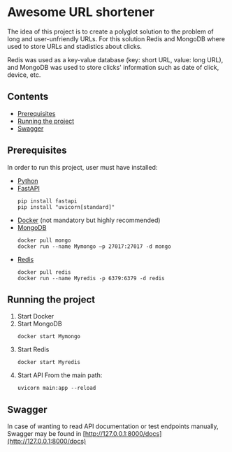 # Awesome URL shortener
The idea of this project is to create a polyglot solution to the problem of long and user-unfriendly URLs. For this solution Redis and MongoDB where used to store URLs and stadistics about clicks.

Redis was used as a key-value database (key: short URL, value: long URL), and MongoDB was used to store clicks' information such as date of click, device, etc.

## Contents
- [Prerequisites](#prerequisites)
- [Running the project](#running-the-project)
- [Swagger](#swagger)

## Prerequisites
In order to run this project, user must have installed:
- [Python](https://www.python.org/downloads/)
- [FastAPI](https://fastapi.tiangolo.com/#installation)
    ```
    pip install fastapi
    pip install "uvicorn[standard]"
    ```
- [Docker](https://docs.docker.com/engine/install/) (not mandatory but highly recommended)
- [MongoDB](https://hub.docker.com/_/mongo)
    ```
    docker pull mongo
    docker run --name Mymongo –p 27017:27017 -d mongo
    ```
- [Redis](https://hub.docker.com/_/redis)
    ```
    docker pull redis
    docker run --name Myredis -p 6379:6379 -d redis
    ```

## Running the project
1. Start Docker
2. Start MongoDB
    ```
    docker start Mymongo
    ```
3. Start Redis
    ```
    docker start Myredis
    ```
4. Start API
    From the main path:
    ```
    uvicorn main:app --reload
    ```

## Swagger
In case of wanting to read API documentation or test endpoints manually, Swagger may be found in [http://127.0.0.1:8000/docs](http://127.0.0.1:8000/docs)